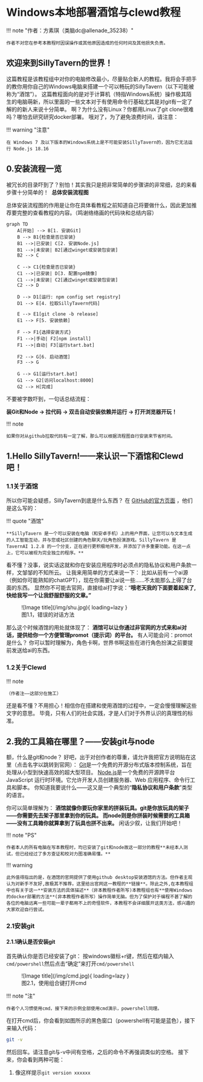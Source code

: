 # Windows本地部署酒馆与clewd教程

!!! note "作者：方素琪（类脑dc@allenade_35238）"

	作者不对您在参考本教程时因误操作或其他原因造成的任何时间及其他损失负责。

## **欢迎来到SillyTavern的世界！**

这篇教程是该教程组中对你的电脑修改最小，尽量贴合新人的教程。我将会手把手的教你用你自己的Windows电脑来搭建一个可以畅玩的SillyTavern（以下可能被称为“酒馆”）。
这篇教程面向的是对于计算机（特指Windows系统）操作极其陌生的电脑萌新，所以里面的一些文本对于有使用命令行基础尤其是对git有一定了解的的新人来说十分简单。
啊？为什么没有Linux？你都用Linux了git clone很难吗？哪怕去研究研究docker部署。
哦对了，为了避免浪费时间，请注意：

!!! warning "注意"

	在 Windows 7 及以下版本的Windows系统上是不可能安装SillyTavern的，因为它无法运行 Node.js 18.16

## 0.安装流程一览

被冗长的目录吓到了？别怕！其实我只是把非常简单的步骤讲的非常细，总的来看步骤十分简单的！ 
**总体安装流程图**

总体安装流程图的作用是让你在具体看教程之前知道自己将要做什么，因此更加推荐要完整的查看教程的内容。（鸣谢络络画的代码块和总结内容）

``` mermaid
graph TD
    A[开始] --> B[1. 安装Git]
    B --> B1{检查是否已安装}
    B1 -->|已安装| C[2. 安装Node.js]
    B1 -->|未安装| B2[通过winget或安装包安装]
    B2 --> C
    
    C --> C1{检查是否已安装}
    C1 -->|已安装| D[3. 配置npm镜像]
    C1 -->|未安装| C2[通过winget或安装包安装]
    C2 --> D
    
    D --> D1[运行: npm config set registry]
    D1 --> E[4. 拉取SillyTavern代码]
    
    E --> E1[git clone -b release]
    E1 --> F[5. 安装依赖]
    
    F --> F1{选择安装方式}
    F1 -->|手动| F2[npm install]
    F1 -->|自动| F3[运行start.bat]
    
    F2 --> G[6. 启动酒馆]
    F3 --> G
    
    G --> G1[运行start.bat]
    G1 --> G2[访问localhost:8000]
    G2 --> H[完成]
```
 

不要被字数吓到，一句话总结流程：

**装Git和Node → 拉代码 → 双击自动安装依赖并运行 → 打开浏览器开玩！**

!!! note

    如果你对从github拉取代码有一定了解，那么可以根据流程图自行安装来节省时间。

## 1.Hello SillyTavern!——来认识一下酒馆和Clewd吧！

### 1.1关于酒馆

所以你可能会疑惑，SillyTavern到底是什么东西？
在 [GitHub的官方页面](https://github.com/SillyTavern/SillyTavern) ，他们是这么写的：

!!! quote "酒馆"

    **SillyTavern 是一个可以安装在电脑（和安卓手机）上的用户界面，让您可以与文本生成的人工智能互动，并与您或社区创建的角色聊天/玩角色扮演游戏。SillyTavern 是 TavernAI 1.2.8 的一个分支，正在进行更积极地开发，并添加了许多重要功能。在这一点上，它可以被视为完全独立的程序。**

看不懂？没事，说实话这就和你在安装应用程序时必须点的隐私协议和用户条款一样，文邹邹的不知所云。
让我来用简单的方式来说一下： 比如从前有一个ai源（例如你可能熟知的chatGPT），现在你需要让ai说一些……不太能那么上得了台面的东西。
显然你不可能去官网，直接给ai打字说：“**哦老天我的下面要着起来了,快给我写一个让我舒服舒服的文章。”**

<figure markdown="span">
  ![Image title](/img/shu.jpg){ loading=lazy }
  <figcaption>图1.1，错误的对话方法</figcaption>
</figure>

那么这个时候酒馆的用处就体现了：
**酒馆可以让你通过非官网的方式来和ai对话，提供给你一个方便管理promot（提示词）的平台。**
有人可能会问：promot是什么？
你可以暂时理解为，角色卡啊，世界书啊这些在进行角色扮演之前要提前发送给ai的东西。

### 1.2关于Clewd

!!! note

    （作者注——这部分在施工）

还是看不懂？不用担心！相信你在搭建和使用酒馆的过程中，一定会慢慢理解这些文字的意思。
毕竟，只有人们的社会实践，才是人们对于外界认识的真理性的标准。

## 2.我的工具箱在哪里？——安装git与node

额，什么是git和node？
好吧，出于对创作者的尊重，请允许我把官方说明贴在这里（点击名字以跳转到官网）：
[Git](https://git-scm.com)是一个免费的开源分布式版本控制系统，旨在处理从小型到快速高效的超大型项目。
[Node.js](https://nodejs.org)是一个免费的开源跨平台 JavaScript 运行时环境。它允许开发人员创建服务器、Web 应用程序、命令行工具和脚本。
你知道我要说什么——这又是一个典型的“**隐私协议和用户条款**”类型的语言。

你可以简单理解为：
**酒馆就像你要玩你家里的拼装玩具。git是你放玩具的架子——你需要先去架子那里拿到你的玩具。
而node则是你拼装时候需要的工具箱——没有工具箱你就算拿到了玩具也拼不出来。**
闲话少叙，让我们开始吧！

!!! note "PS"

    作者本人的所有电脑在写本教程时，均已安装了git和node故这一部分的教程**未经本人测试，但已经经过了多方查证和校对力图准确易懂。**

!!! warning

    此外值得指出的是，在酒馆的官网提供了使用github desktop安装酒馆的方法。但作者主观认为对新手不友好,故极其不推荐。这里给出官网这一教程的**链接**。除此之外,在本教程组中也有关于这一**安装方法的具体描述**（非本教程作者所写)本教程组也有**使用Windows的docker部署的方法**(非本教程作者所写）操作简单无脑。但为了保护对于编程不甚了解的各位的电脑远离一些可能一辈子都用不上的奇怪软件，本教程不会详细展开这类方法，感兴趣的大家欢迎自行尝试。

### 2.1安装git

#### 2.1.1确认是否安装git

首先确认你是否已经安装了git：
按windows徽标+r键，然后在框内输入 `cmd/powershell`然后点击“确定”来打开`cmd/powershell`

<figure markdown="span">
  ![Image title](/img/cmd.jpg){ loading=lazy }
  <figcaption>图2.1，使用组合键打开cmd</figcaption>
</figure>

!!! note "注"

    作者个人习惯使用cmd，接下来的示例全部使用cmd演示，powershell同理。

在打开cmd后，你会看到如图所示的黑色窗口（powershell有可能是蓝色），接下来输入代码：

```bash
git -v
```

然后回车。请注意git与-v中间有空格，之后的命令不再强调类似的空格。
接下来，你会看到两种可能：

1. 像这样提示`git version xxxxxx`























